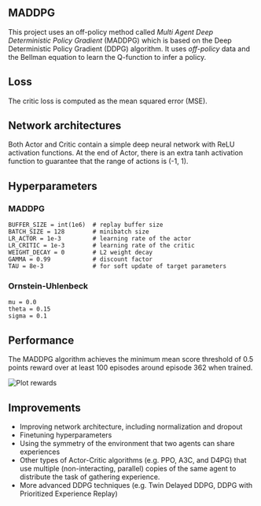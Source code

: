 ## MADDPG
This project uses an off-policy method called *Multi Agent Deep Deterministic Policy Gradient* (MADDPG) which is based on the Deep Deterministic Policy Gradient (DDPG) algorithm. It uses *off-policy* data and the Bellman equation to learn the Q-function to infer a policy.

## Loss
The critic loss is computed as the mean squared error (MSE).

## Network architectures
Both Actor and Critic contain a simple deep neural network with ReLU activation functions. At the end of Actor, there is an extra tanh activation function to guarantee that the range of actions is (-1, 1).

## Hyperparameters

### MADDPG
```
BUFFER_SIZE = int(1e6)  # replay buffer size
BATCH_SIZE = 128        # minibatch size
LR_ACTOR = 1e-3         # learning rate of the actor
LR_CRITIC = 1e-3        # learning rate of the critic
WEIGHT_DECAY = 0        # L2 weight decay
GAMMA = 0.99            # discount factor
TAU = 8e-3              # for soft update of target parameters
```

### Ornstein-Uhlenbeck
```
mu = 0.0 
theta = 0.15
sigma = 0.1
```

## Performance
The MADDPG algorithm achieves the minimum mean score threshold of 0.5 points reward over at least 100 episodes around episode 362 when trained.

![Plot rewards](https://github.com/d-kleine/Udacity_DRLND/blob/main/Project3_Collaboration-competition/plot_rewards-mean.png)

## Improvements
* Improving network architecture, including normalization and dropout
* Finetuning hyperparameters
* Using the symmetry of the environment that two agents can share experiences 
* Other types of Actor-Critic algorithms (e.g. PPO, A3C, and D4PG) that use multiple (non-interacting, parallel) copies of the same agent to distribute the task of gathering experience.
* More advanced DDPG techniques (e.g. Twin Delayed DDPG, DDPG with Prioritized Experience Replay)
